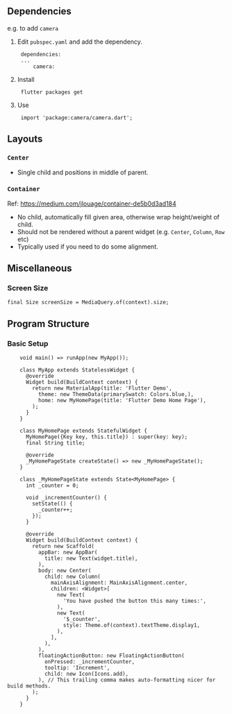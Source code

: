 ## Dependencies

e.g. to add `camera`

1. Edit `pubspec.yaml` and add the dependency.

		dependencies:
		...
			camera:

2. Install

		flutter packages get

3. Use

		import 'package:camera/camera.dart';

## Layouts

### `Center`

- Single child and positions in middle of parent.

### `Container`

Ref: https://medium.com/jlouage/container-de5b0d3ad184

- No child, automatically fill given area, otherwise wrap height/weight of child.
- Should not be rendered without a parent widget (e.g. `Center`, `Column`, `Row` etc)
- Typically used if you need to do some alignment.

## Miscellaneous

### Screen Size

	final Size screenSize = MediaQuery.of(context).size;
	

## Program Structure

### Basic Setup

		void main() => runApp(new MyApp());
		
		class MyApp extends StatelessWidget {
		  @override
		  Widget build(BuildContext context) {
		    return new MaterialApp(title: 'Flutter Demo',
		      theme: new ThemeData(primarySwatch: Colors.blue,),
		      home: new MyHomePage(title: 'Flutter Demo Home Page'),
		    );
		  }
		}
		
		class MyHomePage extends StatefulWidget {
		  MyHomePage({Key key, this.title}) : super(key: key);
		  final String title;
		
		  @override
		  _MyHomePageState createState() => new _MyHomePageState();
		}
		
		class _MyHomePageState extends State<MyHomePage> {
		  int _counter = 0;
		
		  void _incrementCounter() {
		    setState(() {
		      _counter++;
		    });
		  }
		
		  @override
		  Widget build(BuildContext context) {
		    return new Scaffold(
		      appBar: new AppBar(
		        title: new Text(widget.title),
		      ),
		      body: new Center(
		        child: new Column(
		          mainAxisAlignment: MainAxisAlignment.center,
		          children: <Widget>[
		            new Text(
		              'You have pushed the button this many times:',
		            ),
		            new Text(
		              '$_counter',
		              style: Theme.of(context).textTheme.display1,
		            ),
		          ],
		        ),
		      ),
		      floatingActionButton: new FloatingActionButton(
		        onPressed: _incrementCounter,
		        tooltip: 'Increment',
		        child: new Icon(Icons.add),
		      ), // This trailing comma makes auto-formatting nicer for build methods.
		    );
		  }
		}		